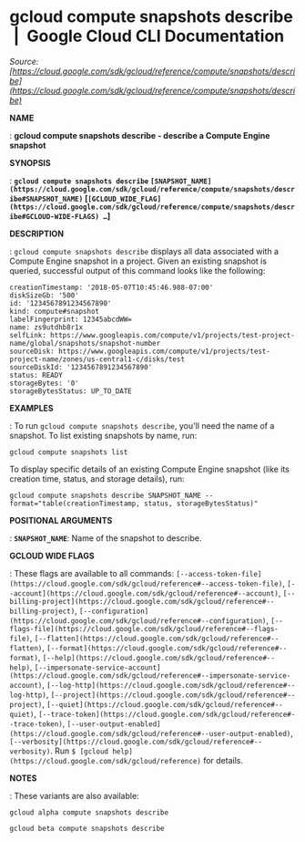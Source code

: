 # gcloud compute snapshots describe  |  Google Cloud CLI Documentation

*Source: [https://cloud.google.com/sdk/gcloud/reference/compute/snapshots/describe](https://cloud.google.com/sdk/gcloud/reference/compute/snapshots/describe)*

**NAME**

: **gcloud compute snapshots describe - describe a Compute Engine snapshot**

**SYNOPSIS**

: **`gcloud compute snapshots describe` `[SNAPSHOT_NAME](https://cloud.google.com/sdk/gcloud/reference/compute/snapshots/describe#SNAPSHOT_NAME)` [`[GCLOUD_WIDE_FLAG](https://cloud.google.com/sdk/gcloud/reference/compute/snapshots/describe#GCLOUD-WIDE-FLAGS) …`]**

**DESCRIPTION**

: `gcloud compute snapshots describe` displays all data associated with
a Compute Engine snapshot in a project.
Given an existing snapshot is queried, successful output of this command looks
like the following:

```
creationTimestamp: '2018-05-07T10:45:46.988-07:00'
diskSizeGb: '500'
id: '1234567891234567890'
kind: compute#snapshot
labelFingerprint: 12345abcdWW=
name: zs9utdhb8r1x
selfLink: https://www.googleapis.com/compute/v1/projects/test-project-name/global/snapshots/snapshot-number
sourceDisk: https://www.googleapis.com/compute/v1/projects/test-project-name/zones/us-central1-c/disks/test
sourceDiskId: '1234567891234567890'
status: READY
storageBytes: '0'
storageBytesStatus: UP_TO_DATE
```

**EXAMPLES**

: To run `gcloud compute snapshots describe`, you'll need the name of a
snapshot. To list existing snapshots by name, run:

```
gcloud compute snapshots list
```

To display specific details of an existing Compute Engine snapshot (like its
creation time, status, and storage details), run:

```
gcloud compute snapshots describe SNAPSHOT_NAME --format="table(creationTimestamp, status, storageBytesStatus)"
```

**POSITIONAL ARGUMENTS**

: **`SNAPSHOT_NAME`**:
Name of the snapshot to describe.

**GCLOUD WIDE FLAGS**

: These flags are available to all commands: `[--access-token-file](https://cloud.google.com/sdk/gcloud/reference#--access-token-file)`,
`[--account](https://cloud.google.com/sdk/gcloud/reference#--account)`, `[--billing-project](https://cloud.google.com/sdk/gcloud/reference#--billing-project)`,
`[--configuration](https://cloud.google.com/sdk/gcloud/reference#--configuration)`,
`[--flags-file](https://cloud.google.com/sdk/gcloud/reference#--flags-file)`,
`[--flatten](https://cloud.google.com/sdk/gcloud/reference#--flatten)`, `[--format](https://cloud.google.com/sdk/gcloud/reference#--format)`, `[--help](https://cloud.google.com/sdk/gcloud/reference#--help)`, `[--impersonate-service-account](https://cloud.google.com/sdk/gcloud/reference#--impersonate-service-account)`,
`[--log-http](https://cloud.google.com/sdk/gcloud/reference#--log-http)`,
`[--project](https://cloud.google.com/sdk/gcloud/reference#--project)`, `[--quiet](https://cloud.google.com/sdk/gcloud/reference#--quiet)`, `[--trace-token](https://cloud.google.com/sdk/gcloud/reference#--trace-token)`, `[--user-output-enabled](https://cloud.google.com/sdk/gcloud/reference#--user-output-enabled)`,
`[--verbosity](https://cloud.google.com/sdk/gcloud/reference#--verbosity)`.
Run `$ [gcloud help](https://cloud.google.com/sdk/gcloud/reference)` for details.

**NOTES**

: These variants are also available:

```
gcloud alpha compute snapshots describe
```

```
gcloud beta compute snapshots describe
```